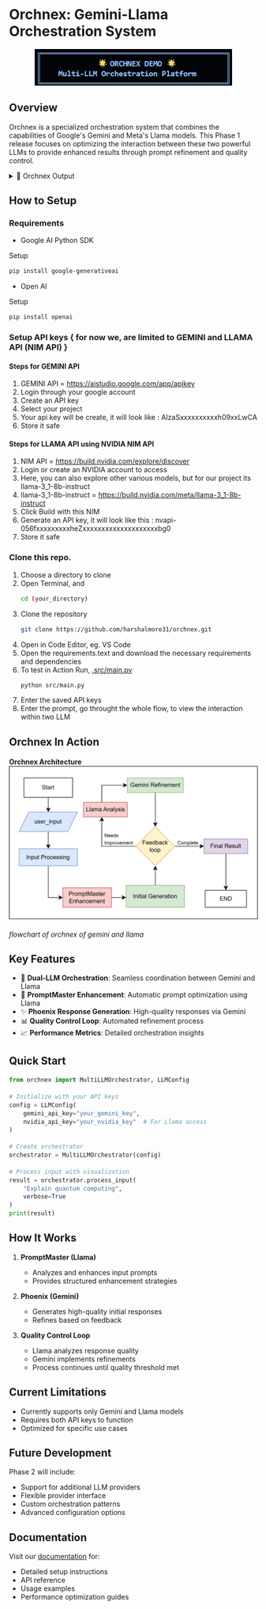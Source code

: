 # Orchnex: Gemini-Llama Orchestration System

<p align="center">
  <img src="./assets/logo.png" alt="Orchnex Logo" width="400"/>
</p>

## Overview

Orchnex is a specialized orchestration system that combines the capabilities of Google's Gemini and Meta's Llama models. This Phase 1 release focuses on optimizing the interaction between these two powerful LLMs to provide enhanced results through prompt refinement and quality control.

<details>
    <summary>🔽 Orchnex Output</summary>

|System Initialization![s1](./assets/s1.png)|Enhanced Prompt![s2](./assets/s2.png)|
|--|--|
|Inital Response![s3](./assets/s3.png)|Meta Feedback-1![s4](./assets/s4.png)|
|Refined Response-1![s5](./assets/s5.png)|Meta Feedback-2![s6](./assets/s6.png)|
|Refined Response-2![s7](./assets/s7.png)|Final Result![s8](./assets/s8.png)|

</details>

## How to Setup

### Requirements 
- Google AI Python SDK

Setup
```bash
pip install google-generativeai
```

- Open AI

Setup
```bash
pip install openai
```

### Setup API keys { for now we, are limited to GEMINI and LLAMA API (NIM API) }

#### Steps for GEMINI API

1. GEMINI API = https://aistudio.google.com/app/apikey
2. Login through your google account
3. Create an API key
4. Select your project
5. Your api key will be create, it will look like : AIzaSxxxxxxxxxxh09xxLwCA
6. Store it safe

#### Steps for LLAMA API using NVIDIA NIM API

1. NIM API = https://build.nvidia.com/explore/discover
2. Login or create an NVIDIA account to access
3. Here, you can also explore other various models, but for our project its llama-3_1-8b-instruct
4. llama-3_1-8b-instruct = https://build.nvidia.com/meta/llama-3_1-8b-instruct
5. Click Build with this NIM
6. Generate an API key, it will look like this : nvapi-056fxxxxxxxxxheZxxxxxxxxxxxxxxxxxxxxbg0
7. Store it safe

### Clone this repo.

1. Choose a directory to clone
2. Open Terminal, and
    ```bash
    cd (your_directory)
    ```
3. Clone the repository
    ```bash
    git clone https://github.com/harshalmore31/orchnex.git
    ```
4. Open in Code Editor, eg. VS Code
5. Open the requirements.text and download the necessary requirements and dependencies
6. To test in Action Run, [.src/main.py](src/main.py)
    ```bash
    python src/main.py
    ```
7. Enter the saved API keys
8. Enter the prompt, go throught the whole flow, to view the interaction within two LLM

## Orchnex In Action


#### Orchnex Architecture![orchnex_flowchart](./assets/F-orchnex.png)
*flowchart of orchnex of gemini and llama*

## Key Features

- 🤖 **Dual-LLM Orchestration**: Seamless coordination between Gemini and Llama
- 🔄 **PromptMaster Enhancement**: Automatic prompt optimization using Llama
- ✨ **Phoenix Response Generation**: High-quality responses via Gemini
- 📊 **Quality Control Loop**: Automated refinement process
- 📈 **Performance Metrics**: Detailed orchestration insights

## Quick Start

```python
from orchnex import MultiLLMOrchestrator, LLMConfig

# Initialize with your API keys
config = LLMConfig(
    gemini_api_key="your_gemini_key",
    nvidia_api_key="your_nvidia_key"  # For Llama access
)

# Create orchestrator
orchestrator = MultiLLMOrchestrator(config)

# Process input with visualization
result = orchestrator.process_input(
    "Explain quantum computing",
    verbose=True
)
print(result)
```





## How It Works

1. **PromptMaster (Llama)**
   - Analyzes and enhances input prompts
   - Provides structured enhancement strategies

2. **Phoenix (Gemini)**
   - Generates high-quality initial responses
   - Refines based on feedback

3. **Quality Control Loop**
   - Llama analyzes response quality
   - Gemini implements refinements
   - Process continues until quality threshold met

## Current Limitations

- Currently supports only Gemini and Llama models
- Requires both API keys to function
- Optimized for specific use cases

## Future Development

Phase 2 will include:
- Support for additional LLM providers
- Flexible provider interface
- Custom orchestration patterns
- Advanced configuration options

## Documentation

Visit our [documentation](https://orchnex.readthedocs.io) for:
- Detailed setup instructions
- API reference
- Usage examples
- Performance optimization guides


